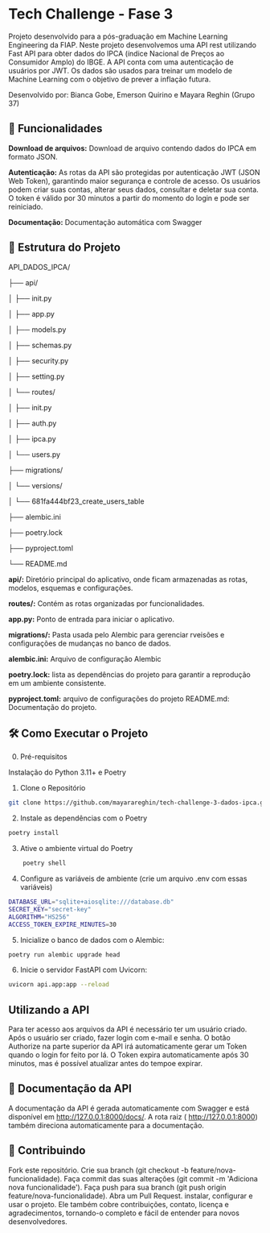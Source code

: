 # Tech Challenge - Fase 3

Projeto desenvolvido para a pós-graduação em Machine Learning Engineering da FIAP. Neste projeto desenvolvemos uma API rest utilizando Fast API para obter dados do IPCA (índice Nacional de Preços ao Consumidor Amplo) do IBGE. A API conta com uma autenticação de usuários por JWT. Os dados são usados para treinar um modelo de Machine Learning com o objetivo de prever a inflação futura.

Desenvolvido por: Bianca Gobe, Emerson Quirino e Mayara Reghin (Grupo 37)


## 🚀 Funcionalidades

**Download de arquivos:** Download de arquivo contendo dados do IPCA em formato JSON.

**Autenticação:** As rotas da API são protegidas por autenticação JWT (JSON Web Token), garantindo maior segurança e controle de acesso. Os usuários podem criar suas contas, alterar seus dados, consultar e deletar sua conta. O token é válido por 30 minutos a partir do momento do login e pode ser reiniciado.

**Documentação:** Documentação automática com Swagger

## 📁 Estrutura do Projeto

API_DADOS_IPCA/

├── api/

│ ├── init.py

│ ├── app.py

│ ├── models.py

│ ├── schemas.py

│ ├── security.py

│ ├── setting.py

│ └── routes/

│ ├── init.py

│ ├── auth.py

│ ├── ipca.py

│ └── users.py

├── migrations/

│ └── versions/

│ └── 681fa444bf23_create_users_table

├── alembic.ini

├── poetry.lock

├── pyproject.toml

└── README.md


**api/:** Diretório principal do aplicativo, onde ficam armazenadas as rotas, modelos, esquemas e configurações.

**routes/:** Contém as rotas organizadas por funcionalidades.

**app.py:** Ponto de entrada para iniciar o aplicativo.

**migrations/:** Pasta usada pelo Alembic para gerenciar rveisões e configurações de mudanças no banco de dados.

**alembic.ini:** Arquivo de configuração Alembic

**poetry.lock:** lista as dependências do projeto para garantir a reprodução em um ambiente consistente.

**pyproject.toml:** arquivo de configurações do projeto
README.md: Documentação do projeto.

## 🛠️ Como Executar o Projeto

0. Pré-requisitos

Instalação do Python 3.11+ e Poetry

1. Clone o Repositório
```bash
git clone https://github.com/mayarareghin/tech-challenge-3-dados-ipca.git
```

2. Instale as dependências com o Poetry
```bash
poetry install
```

3. Ative o ambiente virtual do Poetry
```bash
    poetry shell
```

4. Configure as variáveis de ambiente (crie um arquivo .env com essas variáveis)
```bash
DATABASE_URL="sqlite+aiosqlite:///database.db"
SECRET_KEY="secret-key"
ALGORITHM="HS256"
ACCESS_TOKEN_EXPIRE_MINUTES=30
```

5. Inicialize o banco de dados com o Alembic:
```bash
poetry run alembic upgrade head
```

6. Inicie o servidor FastAPI com Uvicorn:
```bash
uvicorn api.app:app --reload
```
## Utilizando a API

Para ter acesso aos arquivos da API é necessário ter um usuário criado. Após o usuário ser criado, fazer login com e-mail e senha. O botão Authorize na parte superior da API irá automaticamente gerar um Token quando o login for feito por lá. O Token expira automaticamente após 30 minutos, mas é possível atualizar antes do tempoe expirar.

## 📖 Documentação da API
A documentação da API é gerada automaticamente com Swagger e está disponível em  http://127.0.0.1:8000/docs/. A rota raiz ( http://127.0.0.1:8000) também direciona automaticamente para a documentação.



## 🤝 Contribuindo
Fork este repositório.
Crie sua branch (git checkout -b feature/nova-funcionalidade).
Faça commit das suas alterações (git commit -m 'Adiciona nova funcionalidade').
Faça push para sua branch (git push origin feature/nova-funcionalidade).
Abra um Pull Request. instalar, configurar e usar o projeto. Ele também cobre contribuições, contato, licença e agradecimentos, tornando-o completo e fácil de entender para novos desenvolvedores.
